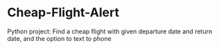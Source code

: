 # Cheap-Flight-Alert
Python project: Find a cheap flight with given departure date and return date, and the option to text to phone
